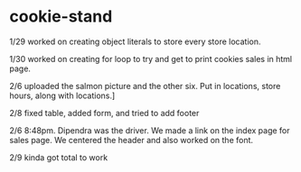 # cookie-stand

1/29 worked on creating object literals to store every store location.

1/30 worked on creating for loop to try and get to print cookies sales in html page.

2/6 uploaded the salmon picture and the other six. Put in locations, store hours, along with locations.]

2/8 fixed table, added form, and tried to add footer 

2/6 8:48pm. Dipendra was the driver. We made a link on the index page for sales page. We centered the header and also worked on the font.


2/9 kinda got total to work